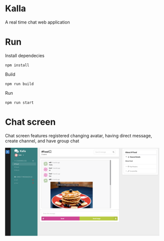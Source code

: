 # Kalla
A real time chat web application

# Run

Install dependecies

```
npm install
```


Build

```
npm run build
```

Run
```
npm run start
```

# Chat screen

Chat screen features registered changing avatar, having direct message, create channel, and have group chat

![Chat](./images/chat.png)